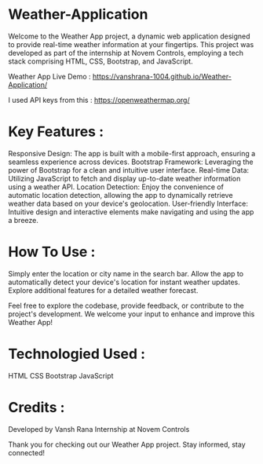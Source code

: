 # Weather-Application

Welcome to the Weather App project, a dynamic web application designed to provide real-time weather information at your fingertips. This project was developed as part of the internship at Novem Controls, employing a tech stack comprising HTML, CSS, Bootstrap, and JavaScript.

Weather App Live Demo : https://vanshrana-1004.github.io/Weather-Application/

I used API keys from this : https://openweathermap.org/

# Key Features :
Responsive Design: The app is built with a mobile-first approach, ensuring a seamless experience across devices. Bootstrap Framework: Leveraging the power of Bootstrap for a clean and intuitive user interface. Real-time Data: Utilizing JavaScript to fetch and display up-to-date weather information using a weather API. Location Detection: Enjoy the convenience of automatic location detection, allowing the app to dynamically retrieve weather data based on your device's geolocation. User-friendly Interface: Intuitive design and interactive elements make navigating and using the app a breeze.

# How To Use :
Simply enter the location or city name in the search bar. Allow the app to automatically detect your device's location for instant weather updates. Explore additional features for a detailed weather forecast.

Feel free to explore the codebase, provide feedback, or contribute to the project's development. We welcome your input to enhance and improve this Weather App!

# Technologied Used :
HTML CSS Bootstrap JavaScript

# Credits :
Developed by Vansh Rana Internship at Novem Controls

Thank you for checking out our Weather App project. Stay informed, stay connected!
